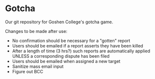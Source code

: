 # Gotcha
Our git repository for Goshen College's gotcha game.

Changes to be made after use:
- No confirmation should be necessary for a "gotten" report
- Users should be emailed if a report asserts they have been killed
- After a length of time (3 hrs?) such reports are automatically applied UNLESS a corresponding dispute has been filed
- Users should be emailed when assigned a new target
- Sanitize mass email input
- Figure out BCC
